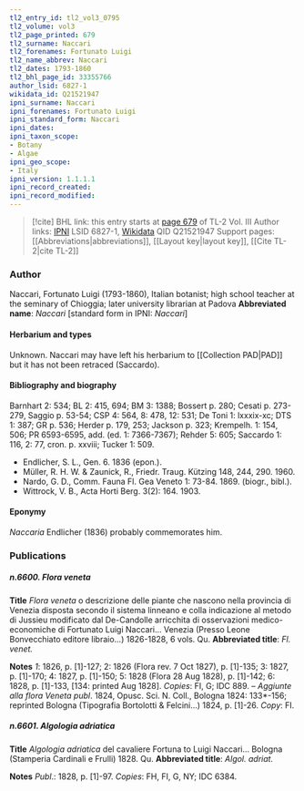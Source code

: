 ```yaml
---
tl2_entry_id: tl2_vol3_0795
tl2_volume: vol3
tl2_page_printed: 679
tl2_surname: Naccari
tl2_forenames: Fortunato Luigi
tl2_name_abbrev: Naccari
tl2_dates: 1793-1860
tl2_bhl_page_id: 33355766
author_lsid: 6827-1
wikidata_id: Q21521947
ipni_surname: Naccari
ipni_forenames: Fortunato Luigi
ipni_standard_form: Naccari
ipni_dates: 
ipni_taxon_scope: 
- Botany
- Algae
ipni_geo_scope: 
- Italy
ipni_version: 1.1.1.1
ipni_record_created: 
ipni_record_modified:
---
```


> [!cite] BHL link: this entry starts at [page 679](https://www.biodiversitylibrary.org/page/33355766) of TL-2 Vol. III
> Author links: [IPNI](https://www.ipni.org/a/6827-1) LSID 6827-1, [Wikidata](https://www.wikidata.org/wiki/Q21521947) QID Q21521947
> Support pages: [[Abbreviations|abbreviations]], [[Layout key|layout key]], [[Cite TL-2|cite TL-2]]

### Author

Naccari, Fortunato Luigi (1793-1860), Italian botanist; high school teacher at the seminary of Chioggia; later university librarian at Padova 
**Abbreviated name**: *Naccari* \[standard form in IPNI: *Naccari*\]

#### Herbarium and types

Unknown. Naccari may have left his herbarium to [[Collection PAD|PAD]] but it has not been retraced (Saccardo).

#### Bibliography and biography

Barnhart 2: 534; BL 2: 415, 694; BM 3: 1388; Bossert p. 280; Cesati p. 273-279, Saggio p. 53-54; CSP 4: 564, 8: 478, 12: 531; De Toni 1: lxxxix-xc; DTS 1: 387; GR p. 536; Herder p. 179, 253; Jackson p. 323; Krempelh. 1: 154, 506; PR 6593-6595, add. (ed. 1: 7366-7367); Rehder 5: 605; Saccardo 1: 116, 2: 77, cron. p. xxviii; Tucker 1: 509.
- Endlicher, S. L., Gen. 6. 1836 (epon.).
- Müller, R. H. W. & Zaunick, R., Friedr. Traug. Kützing 148, 244, 290. 1960.
- Nardo, G. D., Comm. Fauna Fl. Gea Veneto 1: 73-84. 1869. (biogr., bibl.).
- Wittrock, V. B., Acta Horti Berg. 3(2): 164. 1903.

#### Eponymy

*Naccaria* Endlicher (1836) probably commemorates him.

### Publications

##### n.6600. Flora veneta

**Title**
*Flora veneta* o descrizione delle piante che nascono nella provincia di Venezia disposta secondo il sistema linneano e colla indicazione al metodo di Jussieu modificato dal De-Candolle arricchita di osservazioni medico-economiche di Fortunato Luigi Naccari... Venezia (Presso Leone Bonvecchiato editore libraio...) 1826-1828, 6 vols. Qu.
**Abbreviated title**: *Fl. venet.*

**Notes**
*1*: 1826, p. \[1\]-127; 2: 1826 (Flora rev. 7 Oct 1827), p. \[1\]-135; 3: 1827, p. \[1\]-170; 4: 1827, p. \[1\]-150; 5: 1828 (Flora 28 Aug 1828), p. \[1\]-142; 6: 1828, p. \[1\]-133, \[134: printed Aug 1828\]. *Copies*: FI, G; IDC 889. – *Aggiunte alla flora Veneta publ*. 1824, Opusc. Sci. N. Coll., Bologna 1824: 133\*-156; reprinted Bologna (Tipografia Bortolotti & Felcini...) 1824, p. \[1\]-26. *Copy*: FI.

##### n.6601. Algologia adriatica

**Title**
*Algologia adriatica* del cavaliere Fortuna to Luigi Naccari... Bologna (Stamperia Cardinali e Frulli) 1828. Qu.
**Abbreviated title**: *Algol. adriat.*

**Notes**
*Publ*.: 1828, p. \[1\]-97. *Copies*: FH, FI, G, NY; IDC 6384.

